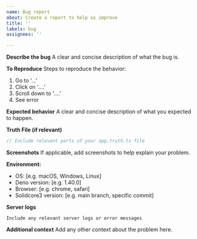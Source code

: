 ```yaml
---
name: Bug report
about: Create a report to help us improve
title: ''
labels: bug
assignees: ''

---
```


**Describe the bug**
A clear and concise description of what the bug is.

**To Reproduce**
Steps to reproduce the behavior:
1. Go to '...'
2. Click on '....'
3. Scroll down to '....'
4. See error

**Expected behavior**
A clear and concise description of what you expected to happen.

**Truth File (if relevant)**
```typescript
// Include relevant parts of your app.truth.ts file
```

**Screenshots**
If applicable, add screenshots to help explain your problem.

**Environment:**
 - OS: [e.g. macOS, Windows, Linux]
 - Deno version: [e.g. 1.40.0]
 - Browser: [e.g. chrome, safari]
 - Solidcore3 version: [e.g. main branch, specific commit]

**Server logs**
```
Include any relevant server logs or error messages
```

**Additional context**
Add any other context about the problem here.